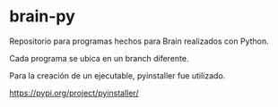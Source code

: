# brain-py
Repositorio para programas hechos para Brain realizados con Python.

Cada programa se ubica en un branch diferente.

Para la creación de un ejecutable, pyinstaller fue utilizado.

https://pypi.org/project/pyinstaller/
